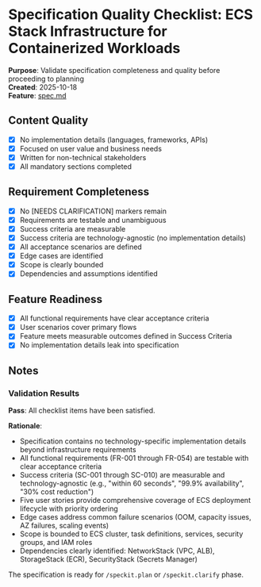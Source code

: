 # Specification Quality Checklist: ECS Stack Infrastructure for Containerized Workloads

**Purpose**: Validate specification completeness and quality before proceeding to planning  
**Created**: 2025-10-18  
**Feature**: [spec.md](../spec.md)

## Content Quality

- [x] No implementation details (languages, frameworks, APIs)
- [x] Focused on user value and business needs
- [x] Written for non-technical stakeholders
- [x] All mandatory sections completed

## Requirement Completeness

- [x] No [NEEDS CLARIFICATION] markers remain
- [x] Requirements are testable and unambiguous
- [x] Success criteria are measurable
- [x] Success criteria are technology-agnostic (no implementation details)
- [x] All acceptance scenarios are defined
- [x] Edge cases are identified
- [x] Scope is clearly bounded
- [x] Dependencies and assumptions identified

## Feature Readiness

- [x] All functional requirements have clear acceptance criteria
- [x] User scenarios cover primary flows
- [x] Feature meets measurable outcomes defined in Success Criteria
- [x] No implementation details leak into specification

## Notes

### Validation Results

**Pass**: All checklist items have been satisfied.

**Rationale**:
- Specification contains no technology-specific implementation details beyond infrastructure requirements
- All functional requirements (FR-001 through FR-054) are testable with clear acceptance criteria
- Success criteria (SC-001 through SC-010) are measurable and technology-agnostic (e.g., "within 60 seconds", "99.9% availability", "30% cost reduction")
- Five user stories provide comprehensive coverage of ECS deployment lifecycle with priority ordering
- Edge cases address common failure scenarios (OOM, capacity issues, AZ failures, scaling events)
- Scope is bounded to ECS cluster, task definitions, services, security groups, and IAM roles
- Dependencies clearly identified: NetworkStack (VPC, ALB), StorageStack (ECR), SecurityStack (Secrets Manager)

The specification is ready for `/speckit.plan` or `/speckit.clarify` phase.
